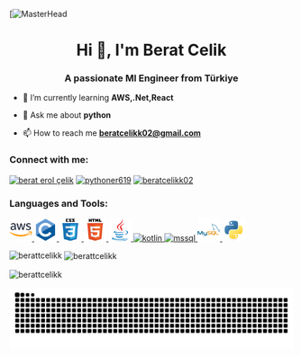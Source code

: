 [![MasterHead](https://miro.medium.com/v2/resize:fit:1002/1*VU_zxtNS42gfPjJ5xNR7QQ.jpeg)
<h1 align="center">Hi 👋, I'm Berat Celik</h1>
<h3 align="center">A passionate Ml Engineer from Türkiye</h3>

- 🌱 I’m currently learning **AWS,.Net,React**

- 💬 Ask me about **python**

- 📫 How to reach me **beratcelikk02@gmail.com**

<h3 align="left">Connect with me:</h3>
<p align="left">
<a href="https://linkedin.com/in/berat-erol-çelik-513915258/" target="blank"><img align="center" src="https://raw.githubusercontent.com/rahuldkjain/github-profile-readme-generator/master/src/images/icons/Social/linked-in-alt.svg" alt="berat erol çelik" height="30" width="40" /></a>
<a href="https://www.youtube.com/@Pythoner619" target="blank"><img align="center" src="https://raw.githubusercontent.com/rahuldkjain/github-profile-readme-generator/master/src/images/icons/Social/youtube.svg" alt="pythoner619" height="30" width="40" /></a>
<a href="https://www.hackerrank.com/beratcelikk02" target="blank"><img align="center" src="https://raw.githubusercontent.com/rahuldkjain/github-profile-readme-generator/master/src/images/icons/Social/hackerrank.svg" alt="beratcelikk02" height="30" width="40" /></a>
</p>

<h3 align="left">Languages and Tools:</h3>
<p align="left"> <a href="https://aws.amazon.com" target="_blank" rel="noreferrer"> <img src="https://raw.githubusercontent.com/devicons/devicon/master/icons/amazonwebservices/amazonwebservices-original-wordmark.svg" alt="aws" width="40" height="40"/> </a> <a href="https://www.cprogramming.com/" target="_blank" rel="noreferrer"> <img src="https://raw.githubusercontent.com/devicons/devicon/master/icons/c/c-original.svg" alt="c" width="40" height="40"/> </a> <a href="https://www.w3schools.com/css/" target="_blank" rel="noreferrer"> <img src="https://raw.githubusercontent.com/devicons/devicon/master/icons/css3/css3-original-wordmark.svg" alt="css3" width="40" height="40"/> </a> <a href="https://www.w3.org/html/" target="_blank" rel="noreferrer"> <img src="https://raw.githubusercontent.com/devicons/devicon/master/icons/html5/html5-original-wordmark.svg" alt="html5" width="40" height="40"/> </a> <a href="https://www.java.com" target="_blank" rel="noreferrer"> <img src="https://raw.githubusercontent.com/devicons/devicon/master/icons/java/java-original.svg" alt="java" width="40" height="40"/> </a> <a href="https://kotlinlang.org" target="_blank" rel="noreferrer"> <img src="https://www.vectorlogo.zone/logos/kotlinlang/kotlinlang-icon.svg" alt="kotlin" width="40" height="40"/> </a> <a href="https://www.microsoft.com/en-us/sql-server" target="_blank" rel="noreferrer"> <img src="https://www.svgrepo.com/show/303229/microsoft-sql-server-logo.svg" alt="mssql" width="40" height="40"/> </a> <a href="https://www.mysql.com/" target="_blank" rel="noreferrer"> <img src="https://raw.githubusercontent.com/devicons/devicon/master/icons/mysql/mysql-original-wordmark.svg" alt="mysql" width="40" height="40"/> </a> <a href="https://www.python.org" target="_blank" rel="noreferrer"> <img src="https://raw.githubusercontent.com/devicons/devicon/master/icons/python/python-original.svg" alt="python" width="40" height="40"/> </a> </p>

<p><img align="left" src="https://github-readme-stats.vercel.app/api/top-langs?username=berattcelikk&show_icons=true&locale=en&layout=compact" alt="berattcelikk" /></p>

<p>&nbsp;<img align="center" src="https://github-readme-stats.vercel.app/api?username=berattcelikk&show_icons=true&locale=en" alt="berattcelikk" /></p>

<p><img align="center" src="https://github-readme-streak-stats.herokuapp.com/?user=berattcelikk&" alt="berattcelikk" /></p>


<picture>
  <source media="(prefers-color-scheme: dark)" srcset="https://raw.githubusercontent.com/BerattCelikk/BerattCelikk/output/github-contribution-grid-snake-dark.svg">
  <source media="(prefers-color-scheme: light)" srcset="https://raw.githubusercontent.com/BerattCelikk/BerattCelikk/output/github-contribution-grid-snake.svg">
  <img alt="github contribution grid snake animation" src="https://raw.githubusercontent.com/BerattCelikk/BerattCelikk/output/github-contribution-grid-snake.svg">
</picture>


